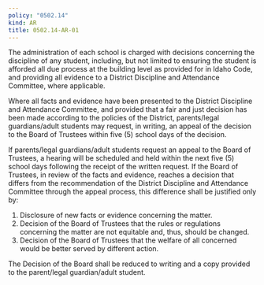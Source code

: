 ```yaml
---
policy: "0502.14"
kind: AR
title: 0502.14-AR-01
---
```


The administration of each school is charged with decisions concerning the discipline of any student, including, but
not limited to ensuring the student is afforded all due process at the building level as provided for in Idaho Code, and
providing all evidence to a District Discipline and Attendance Committee, where applicable.

Where all facts and evidence have been presented to the District Discipline and Attendance Committee, and
provided that a fair and just decision has been made according to the policies of the District, parents/legal
guardians/adult students may request, in writing, an appeal of the decision to the Board of Trustees within five (5)
school days of the decision.

If parents/legal guardians/adult students request an appeal to the Board of Trustees, a hearing will be scheduled and
held within the next five (5) school days following the receipt of the written request. If the Board of Trustees, in
review of the facts and evidence, reaches a decision that differs from the recommendation of the District Discipline
and Attendance Committee through the appeal process, this difference shall be justified only by:


1. Disclosure of new facts or evidence concerning the matter.
2. Decision of the Board of Trustees that the rules or regulations concerning the matter are not equitable and,
thus, should be changed.
3. Decision of the Board of Trustees that the welfare of all concerned would be better served by different action.

The Decision of the Board shall be reduced to writing and a copy provided to the parent/legal guardian/adult
student.
